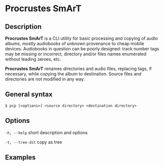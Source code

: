 Procrustes SmArT
================

Description
-----------
**Procrustes SmArT** is a CLI utility for basic processing and copying
of audio albums, mostly audiobooks of unknown provenance to cheap mobile
devices. Audiobooks in question can be poorly designed: track number tags
may be missing or incorrect, directory and/or files names enumerated
without leading zeroes, etc.

**Procrustes SmArT** renames directories and audio files, replacing tags,
if necessary, while copying the album to destination. Source files
and directories are not modified in any way.

General syntax
--------------

``$ pcp [<options>] <source directory> <destination directory>``

Options
-------

``-h, --help``
short description and options

``-t, --tree-dst``
copy as tree

Examples
--------

